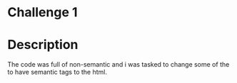 # Challenge 1

# Description
The code was full of non-semantic and i was tasked to change some of the to have semantic tags to the html.